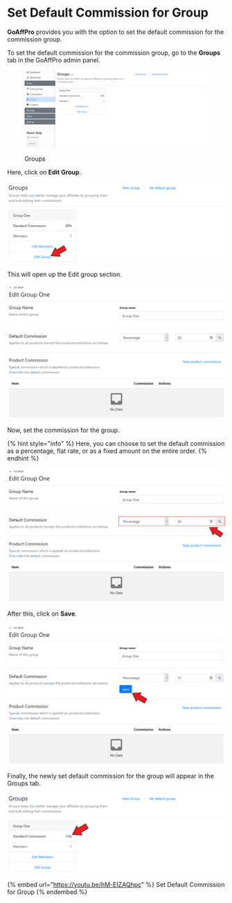 # Set Default Commission for Group

**GoAffPro** provides you with the option to set the default commission for the commission group.

To set the default commission for the commission group, go to the **Groups** tab in the GoAffPro admin panel.

<figure><img src="../../.gitbook/assets/image (159).png" alt=""><figcaption><p>Groups</p></figcaption></figure>

Here, click on **Edit Group**.

![Click on Edit Group](<../../.gitbook/assets/Screenshot 2020-11-16 224331.png>)

This will open up the Edit group section.

![Edit Group](<../../.gitbook/assets/image (2018).png>)

Now, set the commission for the group.

{% hint style="info" %}
Here, you can choose to set the default commission as a percentage, flat rate, or as a fixed amount on the entire order.
{% endhint %}

![Set the commission](<../../.gitbook/assets/Screenshot 2020-11-16 224639.png>)

After this, click on **Save**.

![Click on Save](<../../.gitbook/assets/Screenshot 2020-11-16 225131.png>)

Finally, the newly set default commission for the group will appear in the Groups tab.

![](<../../.gitbook/assets/Screenshot 2020-11-16 225307.png>)

{% embed url="https://youtu.be/hM-EIZAQhpc" %}
Set Default Commission for Group
{% endembed %}
